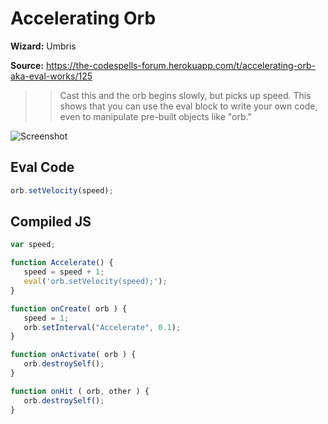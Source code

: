 # Accelerating Orb

**Wizard:** Umbris

**Source:** https://the-codespells-forum.herokuapp.com/t/accelerating-orb-aka-eval-works/125

>> Cast this and the orb begins slowly, but picks up speed. This shows that you can use the eval block to write your own code, even to manipulate pre-built objects like "orb."

![Screenshot](https://raw.githubusercontent.com/SittingFox/CodeSpells/master/orb/images/AcceleratingOrb.png)

## Eval Code

```Javascript
orb.setVelocity(speed);
```

## Compiled JS

```Javascript
var speed;

function Accelerate() {
   speed = speed + 1;
   eval('orb.setVelocity(speed);');
}

function onCreate( orb ) {
   speed = 1;
   orb.setInterval("Accelerate", 0.1);
}

function onActivate( orb ) {
   orb.destroySelf();
}

function onHit ( orb, other ) {
   orb.destroySelf();
}
```
